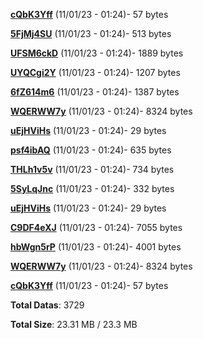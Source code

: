 [**cQbK3Yff**](/data/cQbK3Yff.txt) (11/01/23 - 01:24)- 57 bytes

[**5FjMj4SU**](/data/5FjMj4SU.txt) (11/01/23 - 01:24)- 513 bytes

[**UFSM6ckD**](/data/UFSM6ckD.txt) (11/01/23 - 01:24)- 1889 bytes

[**UYQCgi2Y**](/data/UYQCgi2Y.txt) (11/01/23 - 01:24)- 1207 bytes

[**6fZ614m6**](/data/6fZ614m6.txt) (11/01/23 - 01:24)- 1387 bytes

[**WQERWW7y**](/data/WQERWW7y.txt) (11/01/23 - 01:24)- 8324 bytes

[**uEjHViHs**](/data/uEjHViHs.txt) (11/01/23 - 01:24)- 29 bytes

[**psf4ibAQ**](/data/psf4ibAQ.txt) (11/01/23 - 01:24)- 635 bytes

[**THLh1v5v**](/data/THLh1v5v.txt) (11/01/23 - 01:24)- 734 bytes

[**5SyLqJnc**](/data/5SyLqJnc.txt) (11/01/23 - 01:24)- 332 bytes

[**uEjHViHs**](/data/uEjHViHs.txt) (11/01/23 - 01:24)- 29 bytes

[**C9DF4eXJ**](/data/C9DF4eXJ.txt) (11/01/23 - 01:24)- 7055 bytes

[**hbWgn5rP**](/data/hbWgn5rP.txt) (11/01/23 - 01:24)- 4001 bytes

[**WQERWW7y**](/data/WQERWW7y.txt) (11/01/23 - 01:24)- 8324 bytes

[**cQbK3Yff**](/data/cQbK3Yff.txt) (11/01/23 - 01:24)- 57 bytes

**Total Datas**: 3729

**Total Size**: 23.31 MB / 23.3 MB